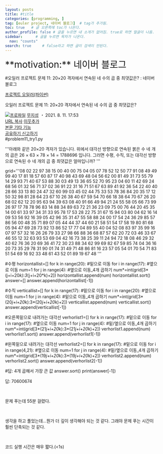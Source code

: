 ```yaml
---
layout: posts
title: #title
categories: [programming, ]
tag: [euler project, 네이버 블로그]  # tag가 추가됨.
toc: true   # 글 오른쪽에 toc가 나온다.
author_profile: false # 글을 누르면 내 소개가 없어짐. true로 하면 얼굴이 나옴.
sidebar:      # 글을 누르면 목차가 나온다.
  nav: "counts" 
search: true     # false라고 하면 글이 검색이 안된다.
---
```


<div class="notice--info" markdown="1" style='font-size: 30px'>
**motivation:** 네이버 블로그 
</div>



#오일러 프로젝트 문제 11: 20×20 격자에서 연속된 네 수의 곱 중 최댓값은? : 네이버 블로그
<div class="wrap_rabbit pcol2 _param(1) _postViewArea222465897817" id="post-view222465897817">
<!-- Rabbit HTML --><div class="se-viewer se-theme-default" lang="ko-KR">
<!-- SE_DOC_HEADER_START -->
<div class="se-component se-documentTitle se-l-default" id="SE-00c6f284-20e0-4757-8391-05d4bc270353">
<div class="se-component-content">
<div class="se-section se-section-documentTitle se-l-default se-section-align-left">
<!-- -->
<div class="blog2_series">
<a class="pcol2" href="/PostList.naver?blogId=wys000112&amp;categoryNo=10&amp;from=postList" onclick="nclk_v2(this,'pst.category','','');">프로젝트 오일러(파이썬)</a>
</div>
<div class="pcol1">
<!-- -->
<div class="se-module se-module-text se-title-text">
<p class="se-text-paragraph se-text-paragraph-align-" id="SE-7ea11e72-1fc0-48e5-b3a5-18be10cae4d9" style=""><span class="se-fs- se-ff-" id="SE-fb48fc71-a3a5-43bf-89d6-cf69dabfd6bc" style=""><!-- -->오일러 프로젝트 문제 11: <!-- --></span><span class="se-fs-fs32 se-ff-nanumgothic" id="SE-6cf332bc-93f9-4a43-a549-061de93b6fc1" style=""><!-- -->20×20 격자에서 연속된 네 수의 곱 중 최댓값은?<!-- --></span></p> </div>
<!-- -->
</div>
<div class="blog2_container">
<span class="writer">
<span class="area_profile"><a class="link" href="https://blog.naver.com/wys000112" onclick="nclk_v2(this,'pst.profile','','');" target="_top"><img alt="프로파일" class="img" src="https://blogpfthumb-phinf.pstatic.net/MjAyMjA1MjVfMTA0/MDAxNjUzNDcxMTU4NTkw.MKx5XZzKhkVnSwLw5O1NM-J45hdDNIrADB_V9VVQBOAg.OkL09v5VWJCO9xIBu4VTEzVASngUXGDvkf4D_exCZsEg.PNG.wys000112/%EB%AC%B4%EC%A7%80%EC%84%B1.png/%25EB%25AC%25B4%25EC%25A7%2580%25EC%2584%25B1.png?type=s1"/></a></span>
<span class="nick"><a class="link pcol2" href="https://blog.naver.com/wys000112" onclick="nclk_v2(this,'pst.username','','');" target="_top">무지성</a></span>
</span>
<i class="dot"> ・ </i>
<span class="se_publishDate pcol2">2021. 8. 11. 17:53</span>
</div>
<div class="blog2_post_function">
<a class="url pcol2 _setClipboard _returnFalse _se3copybtn _transPosition" href="#" id="copyBtn_222465897817" style="cursor:pointer;" title="https://blog.naver.com/wys000112/222465897817">URL 복사</a>
<a class="btn_buddy btn_addbuddy pcol2 _buddy_popup_btn _returnFalse" href="#" onclick="nclk_v2(this,'pst.addnei','','');"><i class="ico"></i> 이웃추가<i class="aline"></i></a>
<div class="overflow_menu">
<a area-expanded="false" area-haspopup="true" class="btn_overflow_menu _open_overflowmenu pcol2 _param(222465897817) _returnFalse" href="#" role="button"><span class="blind">본문 기타 기능</span></a>
<div area-hidden="true" class="lyr_overflow_menu" id="overflowmenu-222465897817">
<a class="naver-splugin btn_splugin share _title_share" data-canonical-url="https://blog.naver.com/wys000112/222465897817" data-likecontentsid="wys000112_222465897817" data-likeserviceid="BLOG" data-logdomain="https://proxy.blog.naver.com/spi/v1/api/shareLog" data-me-display="off" data-oninitialize="splugin_oninitialize(1);" data-option="{baseElement:'_title_spiButton', layerPosition:'outside-bottom', align:'right', marginLeft:0, marginTop:4}" data-style="unity" data-url="https://blog.naver.com/wys000112/222465897817" href="#" id="_title_spiButton" onclick="return false;">
                   공유하기
                <span class="ico_share _title_share_icon"></span>
</a>
<a class="_report _param(https://srp2.naver.com/report?svc=BLG&amp;exit=close&amp;ctype=AA01&amp;cwriterenc=Jlh%2FjrBGFWIAvdjJyCnrKa2MJjZk1p2ZMPTTCbn95Lg%3D&amp;ctitle=%EC%98%A4%EC%9D%BC%EB%9F%AC%20%ED%94%84%EB%A1%9C%EC%A0%9D%ED%8A%B8%20%EB%AC%B8%EC%A0%9C%2011%3A%2020%C3%9720%20%EA%B2%A9%EC%9E%90%EC%97%90%EC%84%9C%20%EC%97%B0%EC%86%8D%EB%90%9C%20%EB%84%A4%20%EC%88%98%EC%9D%98%20%EA%B3%B1%20%EC%A4%91%20%EC%B5%9C%EB%8C%93%EA%B0%92%EC%9D%80%3F&amp;cwriter=wys0*****&amp;dark=disable&amp;memtype=Y&amp;env=pc&amp;cnickname=wys0*****&amp;vsvc=BLG&amp;cid=wys000112%40%4051896191%40%40mylog%40%40222465897817) _returnFalse" href="#">신고하기<span class="ico_report"></span></a>
</div>
</div>
<input alt="url" class="copyTargetUrl" style="display:none;" title="URL 복사" type="text" value="https://blog.naver.com/wys000112/222465897817"/>
</div>
<!-- -->
</div>
</div>
</div>
<!-- B2C 상품 -->
<!-- _BLOG_CONTENTS_HEADER_TAIL -->
<!-- SE_DOC_HEADER_END -->
<div class="se-main-container">
<div class="se-component se-code se-l-code_stripe" id="SE-295bd471-5e12-495d-8374-bec69ab4c609">
<div class="se-component-content">
<div class="se-section se-section-code se-l-code_stripe">
<div class="se-module se-module-code se-fs-fs13">
<div class="se-code-source">
<div class="__se_code_view language-javascript">#problem11_try1.py

'''아래와 같은 20×20 격자가 있습니다.
위에서 대각선 방향으로 연속된 붉은 수 네 개의 곱은 
26 × 63 × 78 × 14 = 1788696 입니다.
그러면 수평, 수직, 또는 대각선 방향으로 연속된 수 네 개의 곱 중 최댓값은 얼마입니까?
'''

grid='''08 02 22 97 38 15 00 40 00 75 04 05 07 78 52 12 50 77 91 08
49 49 99 40 17 81 18 57 60 87 17 40 98 43 69 48 04 56 62 00
81 49 31 73 55 79 14 29 93 71 40 67 53 88 30 03 49 13 36 65
52 70 95 23 04 60 11 42 69 24 68 56 01 32 56 71 37 02 36 91
22 31 16 71 51 67 63 89 41 92 36 54 22 40 40 28 66 33 13 80
24 47 32 60 99 03 45 02 44 75 33 53 78 36 84 20 35 17 12 50
32 98 81 28 64 23 67 10 26 38 40 67 59 54 70 66 18 38 64 70
67 26 20 68 02 62 12 20 95 63 94 39 63 08 40 91 66 49 94 21
24 55 58 05 66 73 99 26 97 17 78 78 96 83 14 88 34 89 63 72
21 36 23 09 75 00 76 44 20 45 35 14 00 61 33 97 34 31 33 95
78 17 53 28 22 75 31 67 15 94 03 80 04 62 16 14 09 53 56 92
16 39 05 42 96 35 31 47 55 58 88 24 00 17 54 24 36 29 85 57
86 56 00 48 35 71 89 07 05 44 44 37 44 60 21 58 51 54 17 58
19 80 81 68 05 94 47 69 28 73 92 13 86 52 17 77 04 89 55 40
04 52 08 83 97 35 99 16 07 97 57 32 16 26 26 79 33 27 98 66
88 36 68 87 57 62 20 72 03 46 33 67 46 55 12 32 63 93 53 69
04 42 16 73 38 25 39 11 24 94 72 18 08 46 29 32 40 62 76 36
20 69 36 41 72 30 23 88 34 62 99 69 82 67 59 85 74 04 36 16
20 73 35 29 78 31 90 01 74 31 49 71 48 86 81 16 23 57 05 54
01 70 54 71 83 51 54 69 16 92 33 48 61 43 52 01 89 19 67 48
'''

#수평
horizontallist=[]
for k in range(20): #밑으로 이동
    for i in range(17): #옆으로 이동
        num=1
        for j in range(4): #옆으로 이동_4개 곱하기
            num*=int(grid[3*(j+i+20*k):3*(j+i+20*k)+2])
        horizontallist.append(num)
horizontallist.sort()
answer=[]
answer.append(horizontallist[-1])

#수직
verticallist=[]
for k in range(17): #밑으로 이동
    for i in range(20): #옆으로 이동
        num=1
        for j in range(4): #밑으로 이동_4개 곱하기
            num*=int(grid[3*(20*j+i+20*k):3*(20*j+i+20*k)+2])
        verticallist.append(num)
verticallist.sort()
answer.append(verticallist[-1])

#오른쪽밑으로 내려가는 대각선
verhorlist1=[]
for k in range(17): #밑으로 이동
    for i in range(17): #옆으로 이동
        num=1
        for j in range(4): #밑/옆으로 이동_4개 곱하기
            num*=int(grid[3*(21*j+i+20*k):3*(21*j+i+20*k)+2])
        verhorlist1.append(num)
verhorlist1.sort()
answer.append(verhorlist1[-1])

#왼쪽밑으로 내려가는 대각선
verhorlist2=[]
for k in range(17): #밑으로 이동
    for i in range(4,21): #옆으로 이동
        num=1
        for j in range(4): #밑/옆으로 이동_4개 곱하기
            num*=int(grid[3*(19*j+i+20*k):3*(19*j+i+20*k)+2])
        verhorlist2.append(num)
verhorlist2.sort()
answer.append(verhorlist2[-1])

#답: 4개 곱해서 가장 큰 값
answer.sort()
print(answer[-1])</div>
</div>
</div>
</div>
</div>
<script class="__se_module_data" data-module='{"type":"v2_code", "id" : "SE-295bd471-5e12-495d-8374-bec69ab4c609"}' type="text/data"></script>
</div> <div class="se-component se-text se-l-default" id="SE-6ea06ed6-fa33-4617-905e-c10699e2aeb3">
<div class="se-component-content">
<div class="se-section se-section-text se-l-default">
<div class="se-module se-module-text">
<!-- SE-TEXT { --><p class="se-text-paragraph se-text-paragraph-align-" id="SE-38bebbf2-5cf2-4763-8bba-c0738aea1104" style=""><span class="se-fs- se-ff-" id="SE-0e8a0b6c-1f5d-4c26-8d3b-f22a478b97d1" style="">답: 70600674</span></p><!-- } SE-TEXT --><!-- SE-TEXT { --><p class="se-text-paragraph se-text-paragraph-align-" id="SE-b23174f9-7cb0-465c-83a6-36da4518be0f" style=""><span class="se-fs- se-ff-" id="SE-54f03218-ef71-498c-bf92-a27863471de9" style="">​</span></p><!-- } SE-TEXT --><!-- SE-TEXT { --><p class="se-text-paragraph se-text-paragraph-align-" id="SE-e69a2222-1322-4ac0-b3bc-6a708893887d" style=""><span class="se-fs- se-ff-" id="SE-e8b791b3-4fa0-43a6-9458-ec475edb730e" style="">문제 푸는데 55분 걸렸다.</span></p><!-- } SE-TEXT --><!-- SE-TEXT { --><p class="se-text-paragraph se-text-paragraph-align-" id="SE-4ee9c959-df52-4edf-bb4d-0a865f925d57" style=""><span class="se-fs- se-ff-" id="SE-39eaf19e-6ac7-49e5-8292-62f9dad3c827" style="">​</span></p><!-- } SE-TEXT --><!-- SE-TEXT { --><p class="se-text-paragraph se-text-paragraph-align-" id="SE-65d5be8c-15c4-4b8a-8082-08a9dd9294df" style=""><span class="se-fs- se-ff-" id="SE-fcebd765-9c9f-471d-a0eb-40d672a7c87f" style="">생각을 하고 풀었는데...뭔가 더 깊이 생각해야 되는 것 같다. 그래야 문제 푸는 시간이 훨씬 단축되는 것 같다.</span></p><!-- } SE-TEXT --><!-- SE-TEXT { --><p class="se-text-paragraph se-text-paragraph-align-" id="SE-edab7b46-0c40-4f2e-83c4-70964047d28a" style=""><span class="se-fs- se-ff-" id="SE-d2f7962a-81f2-45fe-a677-524eacd3e6aa" style="">​</span></p><!-- } SE-TEXT --><!-- SE-TEXT { --><p class="se-text-paragraph se-text-paragraph-align-" id="SE-002fb9f4-2f42-4aee-9568-bd58072fb8fb" style=""><span class="se-fs- se-ff-" id="SE-ced7668f-b996-4d4a-9fcb-a1f64d32553f" style="">코드 실행 시간은 매우 짧다.(&lt;1s)</span></p><!-- } SE-TEXT -->
</div>
</div>
</div>
</div> </div>
</div>
</div>